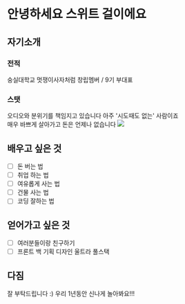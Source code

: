 # 안녕하세요 스위트 걸이에요

## 자기소개

### 전적
숭실대학교 멋쟁이사자처럼 창립멤버 /
9기 부대표
### 스탯
오디오와 분위기를 책임지고 있습니다 아주 '시도때도 없는' 사람이죠
<br>
매우 바쁘게 살아가고 돈은 언제나 없습니다
<img style="180px" src="https://stickershop.line-scdn.net/stickershop/v1/product/12189258/LINEStorePC/main.png;compress=true">

## 배우고 싶은 것

- [ ] 돈 버는 법
- [ ] 취업 하는 법
- [ ] 여유롭게 사는 법
- [ ] 건물 사는 법
- [ ] 코딩 잘하는 법

## 얻어가고 싶은 것

- [ ] 여러분들이랑 친구하기
- [ ] 프론트 백 기획 디자인 울트라 풀스택

## 다짐

잘 부탁드립니다 :) 우리 1년동안 신나게 놀아봐요!!!


